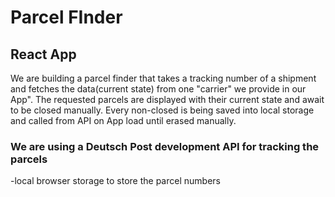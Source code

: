 # Parcel FInder
## React App
>> 
We are building a parcel finder that takes a tracking number of a shipment and fetches the data(current state) from one "carrier" we provide in our App".
The requested parcels are displayed with their current state and await to be closed manually. 
Every non-closed is being saved into local storage and called from API on App load until erased manually.

### We are using a Deutsch Post development API for tracking the parcels
-local browser storage to store the parcel numbers 


